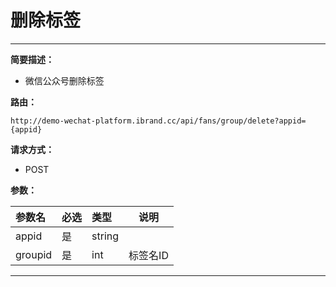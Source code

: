 
# 删除标签
 ****

**简要描述：**


- 微信公众号删除标签


**路由：**

```
http://demo-wechat-platform.ibrand.cc/api/fans/group/delete?appid={appid}

```
**请求方式：**
- POST

**参数：**

|参数名|必选|类型|说明|
|:----    |:---|:----- |-----   |
|appid |是  |string |  |
|groupid |是  |int |  标签名ID|

 ****




